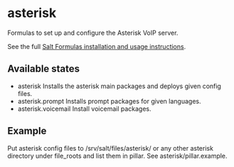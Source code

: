 # asterisk

Formulas to set up and configure the Asterisk VoIP server.

See the full [Salt Formulas installation and usage instructions](http://docs.saltstack.com/en/latest/topics/development/conventions/formulas.html).

## Available states

* asterisk
  Installs the asterisk main packages and deploys given config files. 
* asterisk.prompt
  Installs prompt packages for given languages.
* asterisk.voicemail
  Install voicemail packages.

## Example

Put asterisk config files to /srv/salt/files/asterisk/ or any other asterisk directory under file_roots and list them in pillar. See asterisk/pillar.example.
